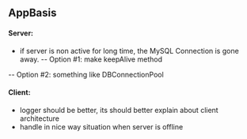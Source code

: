 ## AppBasis
#### Server:
  -  if server is non active for long time, the MySQL Connection is gone away.
  --  Option #1: make keepAlive method
  
  --  Option #2: something like DBConnectionPool
  
#### Client:
  -  logger should be better, its should better explain about client architecture
  -  handle in nice way situation when server is offline
